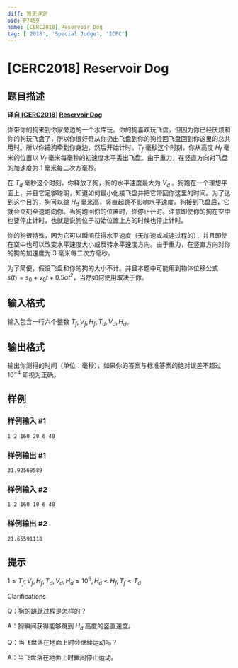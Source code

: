 ```yaml
---
diff: 暂无评定
pid: P7459
name: [CERC2018] Reservoir Dog
tag: ['2018', 'Special Judge', 'ICPC']
---
```

# [CERC2018] Reservoir Dog
## 题目描述

**译自[ [CERC2018]](https://contest.felk.cvut.cz/18cerc/) [Reservoir Dog](https://contest.felk.cvut.cz/18cerc/solved/dog.pdf)**

你带你的狗来到你家旁边的一个水库玩。你的狗喜欢玩飞盘，但因为你已经厌烦和你的狗玩飞盘了，所以你很好奇从你扔出飞盘到你的狗捡回飞盘回到你这里的总共用时。所以你把狗牵到你身边，然后开始计时。$T_f$ 毫秒这个时刻，你从高度 $H_f$ 毫米的位置以 $V_f$ 毫米每毫秒的初速度水平丢出飞盘。由于重力，在竖直方向对飞盘的加速度为 $1$ 毫米每二次方毫秒。

在 $T_d$ 毫秒这个时刻，你释放了狗，狗的水平速度最大为 $V_d$ 。狗跑在一个理想平面上，并且它足够聪明，知道如何最小化接飞盘并把它带回你这里的时间。为了达到这个目的，狗可以跳 $H_d$ 毫米高，竖直起跳不影响水平速度。狗接到飞盘后，它就会立刻全速跑向你。当狗跑回你的位置时，你停止计时。注意即使你的狗在空中也要停止计时，也就是说狗位于初始位置上方的时候也停止计时。

你的狗很特殊，因为它可以瞬间获得水平速度（无加速或减速过程的），并且即使在空中也可以改变水平速度大小或反转水平速度方向。由于重力，在竖直方向对你的狗的加速度为 $3$ 毫米每二次方毫秒。

为了简便，假设飞盘和你的狗的大小不计。并且本题中可能用到物体位移公式 $s(t)=s_0+v_0t+0.5at^2$，当然如何使用取决于你。
## 输入格式

输入包含一行六个整数 $T_f,V_f,H_f,T_d,V_d,H_d$。
## 输出格式

输出你测得的时间（单位：毫秒），如果你的答案与标准答案的绝对误差不超过 $10^-$$^4$ 即视为正确。
## 样例

### 样例输入 #1
```
1 2 160 20 6 40
```
### 样例输出 #1
```
31.92569589
```
### 样例输入 #2
```
1 2 160 10 6 40
```
### 样例输出 #2
```
21.65591118
```
## 提示

$1≤T_f;V_f,H_f,T_d,V_d,H_d≤10^6,H_d<H_f,T_f<T_d$

Clarifications

Q：狗的跳跃过程是怎样的？

A：狗瞬间获得能够跳到 $H_d$ 高度的竖直速度。

Q：当飞盘落在地面上时会继续运动吗？

A：当飞盘落在地面上时瞬间停止运动。
